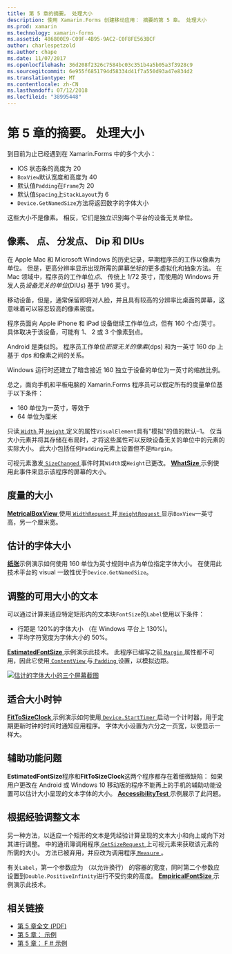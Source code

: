 ```yaml
---
title: 第 5 章的摘要。 处理大小
description: 使用 Xamarin.Forms 创建移动应用： 摘要的第 5 章。 处理大小
ms.prod: xamarin
ms.technology: xamarin-forms
ms.assetid: 486800E9-C09F-4B95-9AC2-C0F8FE563BCF
author: charlespetzold
ms.author: chape
ms.date: 11/07/2017
ms.openlocfilehash: 36d208f2326c7584bc03c351b4a5b05a3f3928c9
ms.sourcegitcommit: 6e955f6851794d58334d41f7a550d93a47e834d2
ms.translationtype: MT
ms.contentlocale: zh-CN
ms.lasthandoff: 07/12/2018
ms.locfileid: "38995448"
---
```

# <a name="summary-of-chapter-5-dealing-with-sizes"></a>第 5 章的摘要。 处理大小

到目前为止已经遇到在 Xamarin.Forms 中的多个大小：

- IOS 状态条的高度为 20
- `BoxView`默认宽度和高度为 40
- 默认值`Padding`在`Frame`为 20
- 默认值`Spacing`上`StackLayout`为 6
- `Device.GetNamedSize`方法将返回数字的字体大小

这些大小不是像素。 相反，它们是独立识别每个平台的设备无关单位。

## <a name="pixels-points-dps-dips-and-dius"></a>像素、 点、 分发点、 Dip 和 DIUs

在 Apple Mac 和 Microsoft Windows 的历史记录，早期程序员的工作以像素为单位。 但是，更高分辨率显示出现所需的屏幕坐标的更多虚拟化和抽象方法。 在 Mac 领域中，程序员的工作单位*点*、 传统上 1/72 英寸，而使用的 Windows 开发人员*设备无关的单位*(DIUs) 基于 1/96 英寸。

移动设备，但是，通常保留即将对人脸，并且具有较高的分辨率比桌面的屏幕，这意味着可以容忍较高的像素密度。

程序员面向 Apple iPhone 和 iPad 设备继续工作单位*点*，但有 160 个点/英寸。 具体取决于该设备，可能有 1、 2 或 3 个像素到点。

Android 是类似的。 程序员工作单位*密度无关的像素*(dps) 和为一英寸 160 dp 上基于 dps 和像素之间的关系。

Windows 运行时还建立了暗含接近 160 独立于设备的单位为一英寸的缩放比例。

总之，面向手机和平板电脑的 Xamarin.Forms 程序员可以假定所有的度量单位基于以下条件：

- 160 单位为一英寸，等效于
- 64 单位为厘米

只读[ `Width` ](xref:Xamarin.Forms.VisualElement.Width)并[ `Height` ](xref:Xamarin.Forms.VisualElement.Height)定义的属性`VisualElement`具有"模拟"的值的默认&ndash;1。 仅当大小元素并将其存储在布局时，才将这些属性可以反映设备无关的单位中的元素的实际大小。 此大小包括任何`Padding`元素上设置但不是`Margin`。

可视元素激发[ `SizeChanged` ](xref:Xamarin.Forms.VisualElement.SizeChanged)事件时其`Width`或`Height`已更改。 [ **WhatSize** ](https://github.com/xamarin/xamarin-forms-book-samples/tree/master/Chapter05/WhatSize)示例使用此事件来显示该程序的屏幕的大小。

## <a name="metrical-sizes"></a>度量的大小

[ **MetricalBoxView** ](https://github.com/xamarin/xamarin-forms-book-samples/tree/master/Chapter05/MetricalBoxView)使用[ `WidthRequest` ](xref:Xamarin.Forms.VisualElement.WidthRequest)并[ `HeightRequest` ](xref:Xamarin.Forms.VisualElement.HeightRequest)显示`BoxView`一英寸高，另一个厘米宽。

## <a name="estimated-font-sizes"></a>估计的字体大小

[**纸张**](https://github.com/xamarin/xamarin-forms-book-samples/tree/master/Chapter05/FontSizes)示例演示如何使用 160 单位为英寸规则中点为单位指定字体大小。 在使用此技术平台的 visual 一致性优于`Device.GetNamedSize`。

## <a name="fitting-text-to-available-size"></a>调整的可用大小的文本

可以通过计算来适应特定矩形内的文本块`FontSize`的`Label`使用以下条件：

- 行距是 120%的字体大小 （在 Windows 平台上 130%)。
- 平均字符宽度为字体大小的 50%。

[ **EstimatedFontSize** ](https://github.com/xamarin/xamarin-forms-book-samples/tree/master/Chapter05/EstimatedFontSize)示例演示此技术。 此程序已编写之前[ `Margin` ](xref:Xamarin.Forms.View.Margin)属性都不可用，因此它使用[ `ContentView` ](xref:Xamarin.Forms.ContentView)与[ `Padding` ](xref:Xamarin.Forms.Layout.Padding)设置，以模拟边距。

[![估计的字体大小的三个屏幕截图](images/ch05fg07-small.png "文本适应可用大小")](images/ch05fg07-large.png#lightbox "文本适应可用大小")

## <a name="a-fit-to-size-clock"></a>适合大小时钟

[ **FitToSizeClock** ](https://github.com/xamarin/xamarin-forms-book-samples/tree/master/Chapter05/FitToSizeClock)示例演示如何使用[ `Device.StartTimer` ](xref:Xamarin.Forms.Device.StartTimer(System.TimeSpan,System.Func{System.Boolean}))启动一个计时器，用于定期更新时钟的时间时通知应用程序。 字体大小设置为六分之一页宽，以使显示一样大。

## <a name="accessibility-issues"></a>辅助功能问题

**EstimatedFontSize**程序和**FitToSizeClock**这两个程序都存在着细微缺陷： 如果用户更改在 Android 或 Windows 10 移动版的程序不能再上的手机的辅助功能设置可以估计大小呈现的文本字体的大小。 [ **AccessibilityTest** ](https://github.com/xamarin/xamarin-forms-book-samples/tree/master/Chapter05/AccessibilityTest)示例展示了此问题。

## <a name="empirically-fitting-text"></a>根据经验调整文本

另一种方法，以适应一个矩形的文本是凭经验计算呈现的文本大小和向上或向下对其进行调整。 中的通讯簿调用程序[ `GetSizeRequest` ](xref:Xamarin.Forms.VisualElement.GetSizeRequest(System.Double,System.Double))上可视元素来获取该元素的所需的大小。 方法已被弃用，并应改为调用程序[ `Measure` ](xref:Xamarin.Forms.VisualElement.Measure(System.Double,System.Double,Xamarin.Forms.MeasureFlags))。

有关`Label`，第一个参数应为 （以允许换行） 的容器的宽度，同时第二个参数应设置到`Double.PositiveInfinity`进行不受约束的高度。 [ **EmpiricalFontSize** ](https://github.com/xamarin/xamarin-forms-book-samples/tree/master/Chapter05/EmpiricalFontSize)示例演示此技术。



## <a name="related-links"></a>相关链接

- [第 5 章全文 (PDF)](https://download.xamarin.com/developer/xamarin-forms-book/XamarinFormsBook-Ch05-Apr2016.pdf)
- [第 5 章： 示例](https://github.com/xamarin/xamarin-forms-book-samples/tree/master/Chapter05)
- [第 5 章： F # 示例](https://github.com/xamarin/xamarin-forms-book-samples/tree/master/Chapter05/FS)
